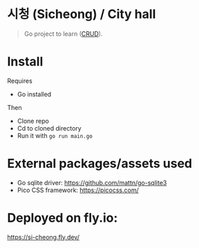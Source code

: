 # 시청 (Sicheong) / City hall
> Go project to learn ([CRUD](https://en.wikipedia.org/wiki/Create,_read,_update_and_delete)).

# Install
Requires
  - Go installed

Then
- Clone repo
- Cd to cloned directory
- Run it with `go run main.go`

# External packages/assets used
- Go sqlite driver: https://github.com/mattn/go-sqlite3
- Pico CSS framework: https://picocss.com/

# Deployed on fly.io:
https://si-cheong.fly.dev/
